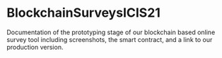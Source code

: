 # BlockchainSurveysICIS21
Documentation of the prototyping stage of our blockchain based online survey tool including screenshots, the smart contract, and a link to our production version. 
